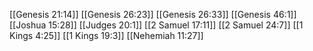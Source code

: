 [[Genesis 21:14]]
[[Genesis 26:23]]
[[Genesis 26:33]]
[[Genesis 46:1]]
[[Joshua 15:28]]
[[Judges 20:1]]
[[2 Samuel 17:11]]
[[2 Samuel 24:7]]
[[1 Kings 4:25]]
[[1 Kings 19:3]]
[[Nehemiah 11:27]]
